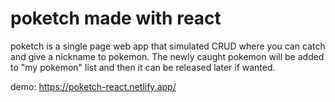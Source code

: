 # poketch made with react
poketch is a single page web app that simulated CRUD where you can catch and give a nickname to pokemon. The newly caught pokemon will be added to "my pokemon" list and then it can be released later if wanted.

demo: https://poketch-react.netlify.app/

